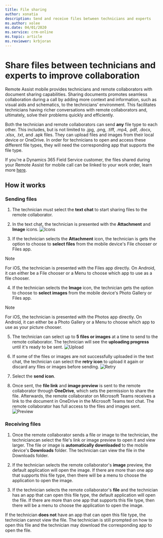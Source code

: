 ```yaml
---
title: File sharing
author: xonatia
description: Send and receive files between technicians and experts
ms.author: xolee
ms.date: 04/01/2020
ms.service: crm-online
ms.topic: article
ms.reviewer: krbjoran
---
```

# Share files between technicians and experts to improve collaboration

Remote Assist mobile provides technicians and remote collaborators with document sharing capabilities. Sharing documents promotes seamless collaboration during a call by adding more context and information, such as visual aids and schematics, to the technicians’ environment. This facilitates technicians having richer conversations with remote collaborators and, ultimately, solve their problems quickly and efficiently.  
 
Both the technician and remote collaborators can send **any** file type to each other. This includes, but is not limited to .jpg, .png, .tiff, .mp4, .pdf, .docx, .xlsx, .txt, and .apk files. They can upload files and images from their local device or OneDrive. In order for technicians to open and access these different file types, they will need the corresponding app that supports the file type.  

If you're a Dynamics 365 Field Service customer, the files shared during your Remote Assist for mobile call can be linked to your work order, learn more [here](https://docs.microsoft.com/en-us/dynamics365/mixed-reality/remote-assist/mobile-app/fs-integration).

## How it works
### Sending files 
1. The technician must select the **text chat** to start sharing files to the remote collaborator. 

2. In the text chat, the technician is presented with the **Attachment** and **Image** icons. 
![Icons](./media/filesicons.PNG "Icons")

3. If the technician selects the **Attachment** icon, the technician is gets the option to choose to **select files** from the mobile device's File chooser or Files app. 
> [!Note]
> For iOS, the technician is presented with the Files app directly. On Android, it can either be a File chooser or a Menu to choose which app to use as a file chooser.

4. If the technician selects the **Image** icon, the technician gets the option to choose to **select images** from the mobile device's Photo Gallery or Files app. 
> [!Note] 
> For iOS, the technician is presented with the Photos app directly. On Android, it can either be a Photo Gallery or a Menu to choose which app to use as your picture chooser.

5. The technician can select up to **5 files or images** at a time to send to the remote collaborator. The technician will see the **uploading progress** until it's ready to be sent.
![Upload](./media/files_progress.PNG "Upload")

6. If some of the files or images are not successfully uploaded in the text chat, the technician can select the **retry icon** to upload it again or discard any files or images before sending. 
![Retry](./media/files_fail.PNG "Retry")

7. Select the **send icon**.

8. Once sent, the **file link** and **image preview** is sent to the remote collaborator through **OneDrive**, which sets the permission to share the file. Afterwards, the remote collaborator on Microsoft Teams receives a link to the document in OneDrive in the Microsoft Teams text chat. The remote collaborator has full access to the files and images sent. 
![Preview](./media/files_view.PNG "Preview")

### Receiving files 
1. Once the remote collaborator sends a file or image to the technician, the techniciancan select the file's link or image preview to open it and view larger. The file or image is **automatically downloaded** to the mobile device's **Downloads** folder. The technician can view the file in the Downloads folder. 

2. If the technician selects the remote collaborator's **image** preview, the default application will open the image. If there are more than one app that supports this file type, then there will be a menu to choose the application to open the image. 

3. If the technician selects the remote collaborator's **file** and the technician has an app that can open this file type, the default application will open the file. If there are more than one app that supports this file type, then there will be a menu to choose the application to open the image. 
 
If the technician **does not** have an app that can open this file type, the technician cannot view the file. The technician is still prompted on how to open this file and the technician may download the corresponding app to open the file.
